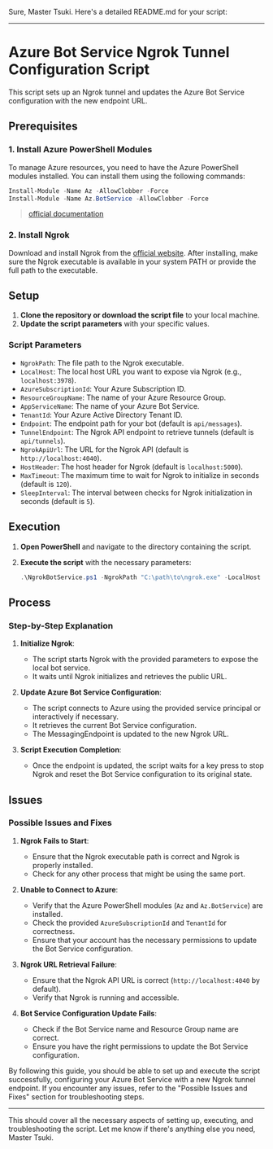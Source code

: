 Sure, Master Tsuki. Here's a detailed README.md for your script:

---

# Azure Bot Service Ngrok Tunnel Configuration Script

This script sets up an Ngrok tunnel and updates the Azure Bot Service configuration with the new endpoint URL.

## Prerequisites

### 1. Install Azure PowerShell Modules

To manage Azure resources, you need to have the Azure PowerShell modules installed. You can install them using the following commands:

```powershell
Install-Module -Name Az -AllowClobber -Force
Install-Module -Name Az.BotService -AllowClobber -Force
```

> [official documentation](https://learn.microsoft.com/en-us/powershell/azure/install-azps-windows?view=azps-12.1.0&tabs=powershell&pivots=windows-psgallery)

### 2. Install Ngrok

Download and install Ngrok from the [official website](https://ngrok.com/download). After installing, make sure the Ngrok executable is available in your system PATH or provide the full path to the executable.

## Setup

1. **Clone the repository or download the script file** to your local machine.
2. **Update the script parameters** with your specific values.

### Script Parameters

- `NgrokPath`: The file path to the Ngrok executable.
- `LocalHost`: The local host URL you want to expose via Ngrok (e.g., `localhost:3978`).
- `AzureSubscriptionId`: Your Azure Subscription ID.
- `ResourceGroupName`: The name of your Azure Resource Group.
- `AppServiceName`: The name of your Azure Bot Service.
- `TenantId`: Your Azure Active Directory Tenant ID.
- `Endpoint`: The endpoint path for your bot (default is `api/messages`).
- `TunnelEndpoint`: The Ngrok API endpoint to retrieve tunnels (default is `api/tunnels`).
- `NgrokApiUrl`: The URL for the Ngrok API (default is `http://localhost:4040`).
- `HostHeader`: The host header for Ngrok (default is `localhost:5000`).
- `MaxTimeout`: The maximum time to wait for Ngrok to initialize in seconds (default is `120`).
- `SleepInterval`: The interval between checks for Ngrok initialization in seconds (default is `5`).

## Execution

1. **Open PowerShell** and navigate to the directory containing the script.
2. **Execute the script** with the necessary parameters:

   ```powershell
   .\NgrokBotService.ps1 -NgrokPath "C:\path\to\ngrok.exe" -LocalHost "localhost:3978" -AzureSubscriptionId "your-subscription-id" -ResourceGroupName "your-resource-group" -AppServiceName "your-app-service-name" -TenantId "your-tenant-id"
   ```

## Process

### Step-by-Step Explanation

1. **Initialize Ngrok**:
    - The script starts Ngrok with the provided parameters to expose the local bot service.
    - It waits until Ngrok initializes and retrieves the public URL.

2. **Update Azure Bot Service Configuration**:
    - The script connects to Azure using the provided service principal or interactively if necessary.
    - It retrieves the current Bot Service configuration.
    - The MessagingEndpoint is updated to the new Ngrok URL.

3. **Script Execution Completion**:
    - Once the endpoint is updated, the script waits for a key press to stop Ngrok and reset the Bot Service configuration to its original state.

## Issues

### Possible Issues and Fixes

1. **Ngrok Fails to Start**:
    - Ensure that the Ngrok executable path is correct and Ngrok is properly installed.
    - Check for any other process that might be using the same port.

2. **Unable to Connect to Azure**:
    - Verify that the Azure PowerShell modules (`Az` and `Az.BotService`) are installed.
    - Check the provided `AzureSubscriptionId` and `TenantId` for correctness.
    - Ensure that your account has the necessary permissions to update the Bot Service configuration.

3. **Ngrok URL Retrieval Failure**:
    - Ensure that the Ngrok API URL is correct (`http://localhost:4040` by default).
    - Verify that Ngrok is running and accessible.

4. **Bot Service Configuration Update Fails**:
    - Check if the Bot Service name and Resource Group name are correct.
    - Ensure you have the right permissions to update the Bot Service configuration.

By following this guide, you should be able to set up and execute the script successfully, configuring your Azure Bot Service with a new Ngrok tunnel endpoint. If you encounter any issues, refer to the "Possible Issues and Fixes" section for troubleshooting steps.

---

This should cover all the necessary aspects of setting up, executing, and troubleshooting the script. Let me know if there's anything else you need, Master Tsuki.
